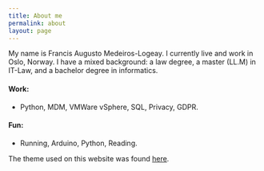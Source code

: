 ```yaml
---
title: About me
permalink: about
layout: page
---
```


My name is Francis Augusto Medeiros-Logeay. I currently live and work in Oslo, Norway.
I have a mixed background: a law degree, a master (LL.M) in IT-Law, and a bachelor degree in informatics. 

#### Work:

* Python, MDM, VMWare vSphere, SQL, Privacy, GDPR.

#### Fun:

* Running, Arduino, Python, Reading.

The theme used on this website was found [here](https://github.com/joshgerdes/jekyll-uno).
